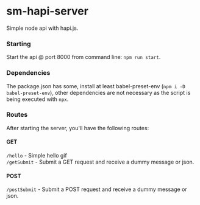 # sm-hapi-server

Simple node api with hapi.js.

### Starting

Start the api @ port 8000 from command line: ```npm run start```.

### Dependencies

The package.json has some, install at least babel-preset-env (```npm i -D babel-preset-env```), other dependencies are not necessary as the script is being executed with ```npx```.

### Routes

After starting the server, you'll have the following routes:

#### GET
```/hello``` - Simple hello gif  
```/getSubmit``` - Submit a GET request and receive a dummy message or json.  

#### POST
```/postSubmit``` - Submit a POST request and receive a dummy message or json.  
